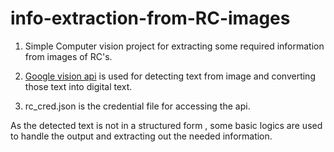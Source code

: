 # info-extraction-from-RC-images


1) Simple Computer vision project for extracting some required information from images of RC's.

2) [Google vision api](https://cloud.google.com/vision) is used for detecting text from image and converting those text into digital text.

3) rc_cred.json is the credential file for accessing the api.

As the detected text is not in a structured form , some basic logics are used to handle the output and extracting out the needed information.
